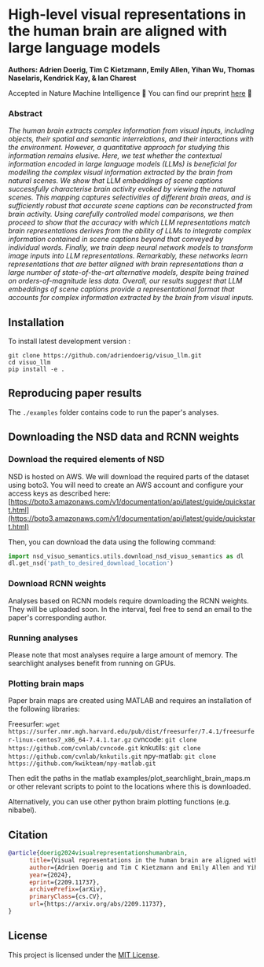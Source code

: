 # High-level visual representations in the human brain are aligned with large language models
**Authors: Adrien Doerig, Tim C Kietzmann, Emily Allen, Yihan Wu, Thomas Naselaris, Kendrick Kay, & Ian Charest**

Accepted in Nature Machine Intelligence
🔗 You can find our preprint [here](https://arxiv.org/abs/2209.11737) 🔗

### Abstract
*The human brain extracts complex information from visual inputs, including objects, their spatial and semantic interrelations, and their interactions with the environment. However, a quantitative approach for studying this information remains elusive. Here, we test whether the contextual information encoded in large language models (LLMs) is beneficial for modelling the complex visual  information extracted by the brain from natural scenes. We show that LLM embeddings of scene captions successfully characterise brain activity evoked by viewing the natural scenes. This mapping captures selectivities of different brain areas, and is sufficiently robust that accurate scene captions can be reconstructed from brain activity. Using carefully controlled model comparisons, we then proceed to show that the accuracy with which LLM representations match brain representations derives from the ability of LLMs to integrate complex information contained in scene captions beyond that conveyed by individual words. Finally, we train deep neural network models to transform image inputs into LLM representations. Remarkably, these networks learn representations that are better aligned with brain representations than a large number of state-of-the-art alternative models, despite being trained on orders-of-magnitude less data. Overall, our results suggest that LLM embeddings of scene captions provide a representational format that accounts for complex information extracted by the brain from visual inputs.*


## Installation

To install latest development version :

    git clone https://github.com/adriendoerig/visuo_llm.git
    cd visuo_llm
    pip install -e . 
    
## Reproducing paper results
The ```./examples``` folder contains code to run the paper's analyses.

## Downloading the NSD data and RCNN weights

### Download the required elements of NSD

NSD is hosted on AWS. We will download the required parts of the dataset using boto3.
You will need to create an AWS account and configure your access keys as described here:
[https://boto3.amazonaws.com/v1/documentation/api/latest/guide/quickstart.html](https://boto3.amazonaws.com/v1/documentation/api/latest/guide/quickstart.html)

Then, you can download the data using the following command:
```python
import nsd_visuo_semantics.utils.download_nsd_visuo_semantics as dl
dl.get_nsd('path_to_desired_download_location')
```

### Download RCNN weights

Analyses based on RCNN models require downloading the RCNN weights. They will be uploaded soon. In the interval, feel free to send an email to the paper's corresponding author.


### Running analyses

Please note that most analyses require a large amount of memory. The searchlight analyses benefit from running on GPUs.


### Plotting brain maps

Paper brain maps are created using MATLAB and requires an installation of the following libraries:

Freesurfer: ```wget https://surfer.nmr.mgh.harvard.edu/pub/dist/freesurfer/7.4.1/freesurfer-linux-centos7_x86_64-7.4.1.tar.gz```
cvncode: ```git clone https://github.com/cvnlab/cvncode.git```
knkutils: ```git clone https://github.com/cvnlab/knkutils.git```
npy-matlab: ```git clone https://github.com/kwikteam/npy-matlab.git```

Then edit the paths in the matlab examples/plot_searchlight_brain_maps.m or other relevant scripts to point to the locations where this is downloaded.

Alternatively, you can use other python braim plotting functions (e.g. nibabel).


## Citation

```bibtex
@article{doerig2024visualrepresentationshumanbrain,
      title={Visual representations in the human brain are aligned with large language models}, 
      author={Adrien Doerig and Tim C Kietzmann and Emily Allen and Yihan Wu and Thomas Naselaris and Kendrick Kay and Ian Charest},
      year={2024},
      eprint={2209.11737},
      archivePrefix={arXiv},
      primaryClass={cs.CV},
      url={https://arxiv.org/abs/2209.11737}, 
}
```
## License

This project is licensed under the [MIT License](LICENSE).